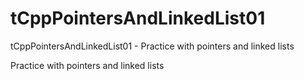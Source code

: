 # tCppPointersAndLinkedList01
tCppPointersAndLinkedList01 - Practice with pointers and linked lists


Practice with pointers and linked lists
